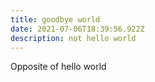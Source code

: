 ```yaml
---
title: goodbye world
date: 2021-07-06T18:39:56.922Z
description: not hello world
---
```

Opposite of hello world